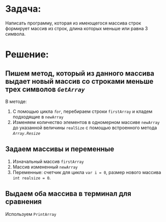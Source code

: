 # Задача:
Написать программу, которая из имеющегося массива строк формирует массив из строк, длина которых меньше или равна 3 символа.
# Решение:
## Пишем метод, который из данного массива выдает новый массив со строками меньше трех символов *`GetArray`*
В методе:
1. С помощью цикла *`for`*, перебираем строки `firstArray` и кладем подходящие в `newArray`
2. Изменяем количество элементов в одномерном массиве `newArray` до указанной величины `realSize` с помощью встроенного метода *`Array.Resize`*
## Задаем массивы и переменные
1. Изначальный массив `firstArray`
2. Массив измененный `newArray`
3. Переменные: счетчик для цикла `var i = 0`, размер нового массива `int realsize = 0`.
## Выдаем оба массива в терминал для сравнения 
Используем `PrintArray`